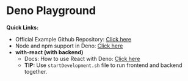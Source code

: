 # Deno Playground

**Quick Links:**
- Official Example Github Repository: [Click here](https://github.com/denoland/examples/tree/main)
- Node and npm support in Deno: [Click here](https://docs.deno.com/runtime/fundamentals/node/)
- **with-react (with backend)**
	- Docs: How to use React with Deno: [Click here](https://docs.deno.com/runtime/tutorials/how_to_with_npm/react)
	- **TIP:** Use `startDevelopment.sh` file to run frontend and backend together.
